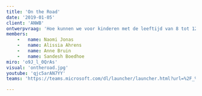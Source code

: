 ```yaml
---
title: 'On the Road'
date: '2019-01-05'
client: 'ANWB'
ontwerpvraag: 'Hoe kunnen we voor kinderen met de leeftijd van 8 tot 12 jaar in Rotterdam-Zuid de mobiliteit verhogen door het opdoen van zoveel mogelijk praktijkervaring in het verkeer waarbij de verkeersveiligheid in acht word gehouden?'
members:
    -   name: Naomi Jonas
    -   name: Alissia Ahrens
    -   name: Anne Bruin
    -   name: Sandesh Boedhoe
miro: 'o9J_l_0QrAs'
visual: 'ontheroad.jpg'
youtube: 'qjc5arAN7YY'
teams: 'https://teams.microsoft.com/dl/launcher/launcher.html?url=%2F_%23%2Fl%2Fchannel%2F19%3A29ac7a7151ad4e1f9604e016bcfd9f3d%40thread.tacv2%2F2D%2520On%2520the%2520Road%3FgroupId%3D9de1bad9-5153-4a55-b11b-d7cad7e67836%26tenantId%3Dca6fbace-7cba-4d53-8681-a06284f7ff46&type=channel&deeplinkId=07bf735d-5c75-4db1-8333-d3cb31fd4e36&directDl=true&msLaunch=true&enableMobilePage=true&suppressPrompt=true'

---
```



 


